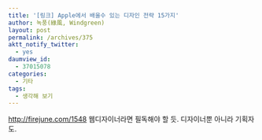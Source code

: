 ```yaml
---
title: '[링크] Apple에서 배울수 있는 디자인 전략 15가지'
author: 녹풍(綠風, Windgreen)
layout: post
permalink: /archives/375
aktt_notify_twitter:
  - yes
daumview_id:
  - 37015078
categories:
  - 기타
tags:
  - 생각해 보기
---
```

<a href="http://firejune.com/1548" target="_blank">http://firejune.com/1548</a>&nbsp;웹디자이너라면 필독해야 할 듯. 디자이너뿐 아니라 기획자도.